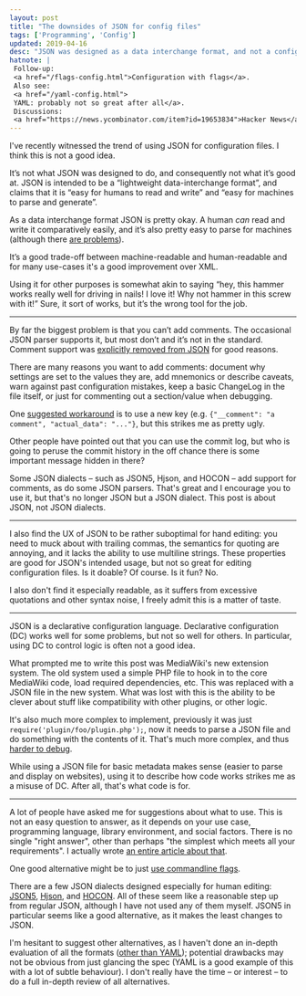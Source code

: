 ```yaml
---
layout: post
title: "The downsides of JSON for config files"
tags: ['Programming', 'Config']
updated: 2019-04-16
desc: "JSON was designed as a data interchange format, and not a configuration format; it works but there are downsides."
hatnote: |
 Follow-up:
 <a href="/flags-config.html">Configuration with flags</a>.
 Also see:
 <a href="/yaml-config.html">
 YAML: probably not so great after all</a>.
 Discussions:
 <a href="https://news.ycombinator.com/item?id=19653834">Hacker News</a>;
---
```


I've recently witnessed the trend of using JSON for configuration files. I think
this is not a good idea.

It’s not what JSON was designed to do, and consequently not what it’s good at.
JSON is intended to be a “lightweight data-interchange format”, and claims that
it is “easy for humans to read and write” and “easy for machines to parse and
generate”.

As a data interchange format JSON is pretty okay. A human *can* read and write
it comparatively easily, and it’s also pretty easy to parse for machines
(although there [are problems](http://seriot.ch/parsing_json.php)).

It’s a good trade-off between machine-readable and human-readable and for many
use-cases it's a good improvement over XML.

Using it for other purposes is somewhat akin to saying “hey, this hammer
works really well for driving in nails! I love it! Why not hammer in this screw
with it!” Sure, it sort of works, but it’s the wrong tool for the job.

---

By far the biggest problem is that you can’t add comments. The occasional JSON
parser supports it, but most don’t and it’s not in the standard. Comment support
was [explicitly removed from JSON][1] for good reasons.

[1]: https://web.archive.org/web/20120506232618/https://plus.google.com/118095276221607585885/posts/RK8qyGVaGSr

There are many reasons you want to add comments: document why settings are set
to the values they are, add  mnemonics or describe caveats, warn against past
configuration mistakes, keep a basic ChangeLog in the file itself, or just for
commenting out a section/value when debugging.

One [suggested workaround](http://stackoverflow.com/a/244858/660921) is to use a
new key (e.g. `{"__comment": "a comment", "actual_data": "..."}`, but this
strikes me as pretty ugly.

Other people have pointed out that you can use the commit log, but who is going
to peruse the commit history in the off chance there is some important message
hidden in there?

Some JSON dialects – such as JSON5, Hjson, and HOCON – add support for comments,
as do some JSON parsers. That's great and I encourage you to use it, but that's
no longer JSON but a JSON dialect. This post is about JSON, not JSON dialects.

---

I also find the UX of JSON to be rather suboptimal for hand editing: you need to
muck about with trailing commas, the semantics for quoting are annoying, and it
lacks the ability to use multiline strings. These properties are good for JSON's
intended usage, but not so great for editing configuration files. Is it doable?
Of course. Is it fun? No.

I also don't find it especially readable, as it suffers from excessive
quotations and other syntax noise, I freely admit this is a matter of taste.

---

JSON is a declarative configuration language. Declarative configuration (DC)
works well for some problems, but not so well for others. In particular, using
DC to control logic is often not a good idea.

What prompted me to write this post was MediaWiki's new extension system. The
old system used a simple PHP file to hook in to the core MediaWiki code, load
required dependencies, etc. This was replaced with a JSON file in the new
system. What was lost with this is the ability to be clever about stuff like
compatibility with other plugins, or other logic.

It's also much more complex to implement, previously it was just
`require('plugin/foo/plugin.php');`, now it needs to parse a JSON file and do
something with the contents of it. That's much more complex, and thus [harder to
debug](/easy.html).

While using a JSON file for basic metadata makes sense (easier to parse and
display on websites), using it to describe how code works strikes me as a misuse
of DC. After all, that's what code is for.

---

A lot of people have asked me for suggestions about what to use. This is not
an easy question to answer, as it depends on your use case, programming
language, library environment, and social factors. There is no single "right
answer", other than perhaps "the simplest which meets all your requirements". I
actually wrote [an entire article about that](/negative-argument.html).

One good alternative might be to just [use commandline
flags](/flags-config.html).

There are a few JSON dialects designed especially for human editing:
[JSON5](https://json5.org/),
[Hjson](http://hjson.org/), and
[HOCON](https://github.com/lightbend/config/blob/master/HOCON.md). All of these
seem like a reasonable step up from regular JSON, although I have not used any
of them myself. JSON5 in particular seems like a good alternative, as it makes
the least changes to JSON.

I'm hesitant to suggest other alternatives, as I haven't done an in-depth
evaluation of all the formats ([other than YAML](/yaml-config.html)); potential
drawbacks may not be obvious from just glancing the spec (YAML is a good example
of this with a lot of subtle behaviour). I don't really have the time – or
interest – to do a full in-depth review of all alternatives.

